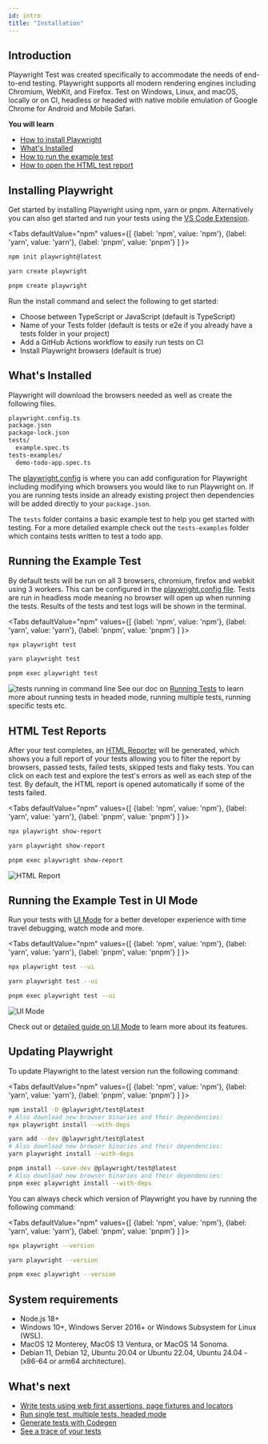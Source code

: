 ```yaml
---
id: intro
title: "Installation"
---
```


## Introduction

Playwright Test was created specifically to accommodate the needs of end-to-end testing. Playwright supports all modern rendering engines including Chromium, WebKit, and Firefox. Test on Windows, Linux, and macOS, locally or on CI, headless or headed with native mobile emulation of Google Chrome for Android and Mobile Safari.

**You will learn**

- [How to install Playwright](/intro.md#installing-playwright)
- [What's Installed](/intro.md#whats-installed)
- [How to run the example test](/intro.md#running-the-example-test)
- [How to open the HTML test report](/intro.md#html-test-reports)


## Installing Playwright

Get started by installing Playwright using npm, yarn or pnpm. Alternatively you can also get started and run your tests using the [VS Code Extension](./getting-started-vscode.md).

<Tabs
  defaultValue="npm"
  values={[
    {label: 'npm', value: 'npm'},
    {label: 'yarn', value: 'yarn'},
    {label: 'pnpm', value: 'pnpm'}
  ]
}>
<TabItem value="npm">

```bash
npm init playwright@latest
```

</TabItem>

<TabItem value="yarn">

```bash
yarn create playwright
```

</TabItem>

<TabItem value="pnpm">

```bash
pnpm create playwright
```

</TabItem>

</Tabs>


Run the install command and select the following to get started:
 - Choose between TypeScript or JavaScript (default is TypeScript)
 - Name of your Tests folder (default is tests or e2e if you already have a tests folder in your project)
 - Add a GitHub Actions workflow to easily run tests on CI
 - Install Playwright browsers (default is true)

## What's Installed

Playwright will download the browsers needed as well as create the following files.

```bash
playwright.config.ts
package.json
package-lock.json
tests/
  example.spec.ts
tests-examples/
  demo-todo-app.spec.ts
```

The [playwright.config](./test-configuration.md) is where you can add configuration for Playwright including modifying which browsers you would like to run Playwright on. If you are running tests inside an already existing project then dependencies will be added directly to your `package.json`.

The `tests` folder contains a basic example test to help you get started with testing. For a more detailed example check out the `tests-examples` folder which contains tests written to test a todo app.

## Running the Example Test

By default tests will be run on all 3 browsers, chromium, firefox and webkit using 3 workers. This can be configured in the [playwright.config file](./test-configuration.md). Tests are run in headless mode meaning no browser will open up when running the tests. Results of the tests and test logs will be shown in the terminal.

<Tabs
  defaultValue="npm"
  values={[
    {label: 'npm', value: 'npm'},
    {label: 'yarn', value: 'yarn'},
    {label: 'pnpm', value: 'pnpm'}
  ]
}>
<TabItem value="npm">

```bash
npx playwright test
```

</TabItem>

<TabItem value="yarn">

```bash
yarn playwright test
```

</TabItem>

<TabItem value="pnpm">

```bash
pnpm exec playwright test
```

</TabItem>

</Tabs>

![tests running in command line](https://github.com/microsoft/playwright/assets/13063165/981c1b2b-dc7e-4b85-b241-272b44da6628) 
See our doc on [Running Tests](./running-tests.md) to learn more about running tests in headed mode, running multiple tests, running specific tests etc.

## HTML Test Reports

After your test completes, an [HTML Reporter](./test-reporters.md#html-reporter) will be generated, which shows you a full report of your tests allowing you to filter the report by browsers, passed tests, failed tests, skipped tests and flaky tests. You can click on each test and explore the test's errors as well as each step of the test. By default, the HTML report is opened automatically if some of the tests failed.

<Tabs
  defaultValue="npm"
  values={[
    {label: 'npm', value: 'npm'},
    {label: 'yarn', value: 'yarn'},
    {label: 'pnpm', value: 'pnpm'}
  ]
}>
<TabItem value="npm">

```bash
npx playwright show-report
```

</TabItem>

<TabItem value="yarn">

```bash
yarn playwright show-report
```

</TabItem>

<TabItem value="pnpm">

```bash
pnpm exec playwright show-report
```

</TabItem>

</Tabs>

![HTML Report](https://github.com/microsoft/playwright/assets/13063165/38ec17a7-9e61-4002-b137-a93812765501)

## Running the Example Test in UI Mode

Run your tests with [UI Mode](./test-ui-mode.md) for a better developer experience with time travel debugging, watch mode and more.

<Tabs
  defaultValue="npm"
  values={[
    {label: 'npm', value: 'npm'},
    {label: 'yarn', value: 'yarn'},
    {label: 'pnpm', value: 'pnpm'}
  ]
}>

<TabItem value="npm">

```bash
npx playwright test --ui
```

</TabItem>

<TabItem value="yarn">

```bash
yarn playwright test --ui
```

</TabItem>

<TabItem value="pnpm">

```bash
pnpm exec playwright test --ui
```

</TabItem>

</Tabs>

![UI Mode](https://github.com/microsoft/playwright/assets/13063165/c5b501cc-4f5d-485a-87cc-66044c651786)

Check out or [detailed guide on UI Mode](./test-ui-mode.md) to learn more about its features.

## Updating Playwright

To update Playwright to the latest version run the following command:

<Tabs
  defaultValue="npm"
  values={[
    {label: 'npm', value: 'npm'},
    {label: 'yarn', value: 'yarn'},
    {label: 'pnpm', value: 'pnpm'}
  ]
}>

<TabItem value="npm">

```bash
npm install -D @playwright/test@latest
# Also download new browser binaries and their dependencies:
npx playwright install --with-deps
```

</TabItem>

<TabItem value="yarn">

```bash
yarn add --dev @playwright/test@latest
# Also download new browser binaries and their dependencies:
yarn playwright install --with-deps
```

</TabItem>

<TabItem value="pnpm">

```bash
pnpm install --save-dev @playwright/test@latest
# Also download new browser binaries and their dependencies:
pnpm exec playwright install --with-deps
```

</TabItem>

</Tabs>

You can always check which version of Playwright you have by running the following command:

<Tabs
  defaultValue="npm"
  values={[
    {label: 'npm', value: 'npm'},
    {label: 'yarn', value: 'yarn'},
    {label: 'pnpm', value: 'pnpm'}
  ]
}>

<TabItem value="npm">

```bash
npx playwright --version
```

</TabItem>

<TabItem value="yarn">

```bash
yarn playwright --version
```

</TabItem>

<TabItem value="pnpm">

```bash
pnpm exec playwright --version
```

</TabItem>

</Tabs>

## System requirements

- Node.js 18+
- Windows 10+, Windows Server 2016+ or Windows Subsystem for Linux (WSL).
- MacOS 12 Monterey, MacOS 13 Ventura, or MacOS 14 Sonoma.
- Debian 11, Debian 12, Ubuntu 20.04 or Ubuntu 22.04, Ubuntu 24.04 - (x86-64 or arm64 architecture).

## What's next

- [Write tests using web first assertions, page fixtures and locators](./writing-tests.md)
- [Run single test, multiple tests, headed mode](./running-tests.md)
- [Generate tests with Codegen](./codegen-intro.md)
- [See a trace of your tests](./trace-viewer-intro.md)
